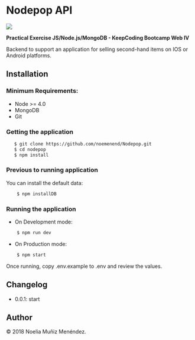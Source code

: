 # Nodepop API


![](https://encrypted-tbn0.gstatic.com/images?q=tbn:ANd9GcRYrnMZSLhIMSnI-eY54gTfYjgIolAITNrP1rnugcd0RvxH_4FjIg)

**Practical Exercise JS/Node.js/MongoDB - KeepCoding Bootcamp Web IV**

Backend to support an application for selling second-hand items on IOS or Android platforms.

## Installation

### Minimum Requirements:

- Node >= 4.0
- MongoDB
- Git

### Getting the application
 ```Bash
	$ git clone https://github.com/noemenend/Nodepop.git
	$ cd nodepop
	$ npm install
```

### Previous to running application

You can install the default data:
```Bash
	$ npm installDB
```

### Running the application

- On Development mode:
```Bash
	$ npm run dev
```

- On Production mode:
```Bash
	$ npm start
```

Once running, copy .env.example to .env and review the values.

## Changelog

* 0.0.1: start


## Author

&copy; 2018 Noelia Muñiz Menéndez.
